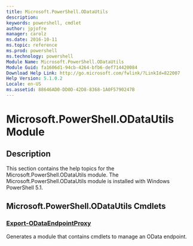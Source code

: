 ```yaml
---
title: Microsoft.PowerShell.ODataUtils
description: 
keywords: powershell, cmdlet
author: jpjofre
manager: carolz
ms.date: 2016-10-11
ms.topic: reference
ms.prod: powershell
ms.technology: powershell
Module Name: Microsoft.PowerShell.ODataUtils
Module Guid: fa1606d1-94cb-4264-bfb6-def714420084
Download Help Link: http://go.microsoft.com/fwlink/?LinkId=822007
Help Version: 5.1.0.2
Locale: en-US
ms.assetid: 88646AD0-DD0D-42D8-8368-1A0F5790247B
---
```


# Microsoft.PowerShell.ODataUtils Module
## Description
This section contains the help topics for the Microsoft.PowerShell.ODataUtils module. The Microsoft.PowerShell.ODataUtils module is installed with Windows PowerShell 5.1.

## Microsoft.PowerShell.ODataUtils Cmdlets
### [Export-ODataEndpointProxy](.\Export-ODataEndpointProxy.md)
Generates a module that contains cmdlets to manage an OData endpoint.







